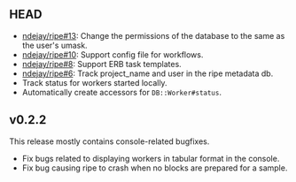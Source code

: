 HEAD
----

  - [ndejay/ripe#13](http://github.com/ndejay/ripe/issues/13): Change the permissions of the database to the same as the user's umask.
  - [ndejay/ripe#10](http://github.com/ndejay/ripe/issues/10): Support config file for workflows.
  - [ndejay/ripe#8](http://github.com/ndejay/ripe/issues/8): Support ERB task templates.
  - [ndejay/ripe#6](http://github.com/ndejay/ripe/issues/6): Track project_name and user in the ripe metadata db.
  - Track status for workers started locally.
  - Automatically create accessors for `DB::Worker#status`.

v0.2.2
------

This release mostly contains console-related bugfixes.

  - Fix bugs related to displaying workers in tabular format in the console.
  - Fix bug causing ripe to crash when no blocks are prepared for a sample.

<!-- vim: set syntax=markdown: -->
